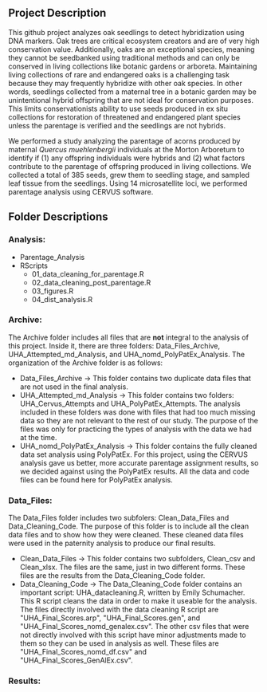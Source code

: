 ## Project Description
This github project analyzes oak seedlings to detect hybridization using DNA markers. Oak trees are critical ecosystem creators and are of very high conservation value. Additionally, oaks are an exceptional species, meaning they cannot be seedbanked using traditional methods and can only be conserved in living collections like botanic gardens or arboreta. Maintaining living collections of rare and endangered oaks is a challenging task because they may frequently hybridize with other oak species. In other words, seedlings collected from a maternal tree in a botanic garden may be unintentional hybrid offspring that are not ideal for conservation purposes. This limits conservationists ability to use seeds produced in ex situ collections for restoration of threatened and endangered plant species unless the parentage is verified and the seedlings are not hybrids. 

We performed a study analyzing the parentage of acorns produced by maternal <i>Quercus muehlenbergii</i> individuals at the Morton Arboretum to identify if (1) any offspring individuals were hybrids and (2) what factors contribute to the parentage of offspring produced in living collections. We collected a total of 385 seeds, grew them to seedling stage, and sampled leaf tissue from the seedlings. Using 14 microsatellite loci, we performed parentage analysis using CERVUS software.

## Folder Descriptions

### Analysis:
- Parentage_Analysis
- RScripts
    - 01_data_cleaning_for_parentage.R
    - 02_data_cleaning_post_parentage.R
    - 03_figures.R
    - 04_dist_analysis.R

### Archive:
The Archive folder includes all files that are **not** integral to the analysis of this project. Inside it, there are three folders: Data_Files_Archive, UHA_Attempted_md_Analysis, and UHA_nomd_PolyPatEx_Analysis. The organization of the Archive folder is as follows:

  - Data_Files_Archive → This folder contains two duplicate data files that are not used in the final analysis.
  - UHA_Attempted_md_Analysis → This folder contains two folders: UHA_Cervus_Attempts and UHA_PolyPatEx_Attempts. The analysis included in these folders was done with files that had too much missing data so they are not relevant to the rest of our study. The purpose of the files was only for practicing the types of analysis with the data we had at the time. 
  - UHA_nomd_PolyPatEx_Analysis → This folder contains the fully cleaned data set analysis using PolyPatEx. For this project, using the CERVUS analysis gave us better, more accurate parentage assignment results, so we decided against using the PolyPatEx results. All the data and code files can be found here for PolyPatEx analysis.


### Data_Files:
The Data_Files folder includes two subfolers: Clean_Data_Files and Data_Cleaning_Code. The purpose of this folder is to include all the clean data files and to show how they were cleaned. These cleaned data files were used in the  paternity analysis to produce our final results.

  - Clean_Data_Files → This folder contains two subfolders, Clean_csv and Clean_xlsx. The files are the same, just in two different forms. These files are the results from the Data_Cleaning_Code folder.
  - Data_Cleaning_Code → The Data_Cleaning_Code folder contains an important script: UHA_datacleaning.R, written by Emily Schumacher. This R script cleans the data in order to make it useable for the analysis. The files directly involved with the data cleaning R script are "UHA_Final_Scores.arp", "UHA_Final_Scores.gen", and "UHA_Final_Scores_nomd_genalex.csv". The other csv files that were not directly involved with this script have minor adjustments made to them so they can be used in analysis as well. These files are "UHA_Final_Scores_nomd_df.csv" and "UHA_Final_Scores_GenAlEx.csv".

### Results:
